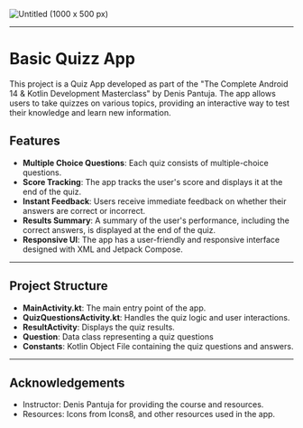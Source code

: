 
![Untitled (1000 x 500 px)](https://github.com/CannurKartum/BasicQuizzApp/assets/48458722/0448816a-9a9a-4c74-93bc-7becdc43724a)

---

# Basic Quizz App

This project is a Quiz App developed as part of the "The Complete Android 14 & Kotlin Development Masterclass" by Denis Pantuja. 
The app allows users to take quizzes on various topics, providing an interactive way to test their knowledge and learn new information.

## Features
  - **Multiple Choice Questions**: Each quiz consists of multiple-choice questions.
  - **Score Tracking**: The app tracks the user's score and displays it at the end of the quiz.
  - **Instant Feedback**: Users receive immediate feedback on whether their answers are correct or incorrect.
  - **Results Summary**: A summary of the user's performance, including the correct answers, is displayed at the end of the quiz.
  - **Responsive UI**: The app has a user-friendly and responsive interface designed with XML and Jetpack Compose.

  ---

## Project Structure

- **MainActivity.kt**: The main entry point of the app.
- **QuizQuestionsActivity.kt**: Handles the quiz logic and user interactions.
- **ResultActivity**: Displays the quiz results.
- **Question**: Data class representing a quiz questions
- **Constants**: Kotlin Object File containing the quiz questions and answers.

---

 ## Acknowledgements     
 
- Instructor: Denis Pantuja for providing the course and resources.     
- Resources: Icons from Icons8, and other resources used in the app.

